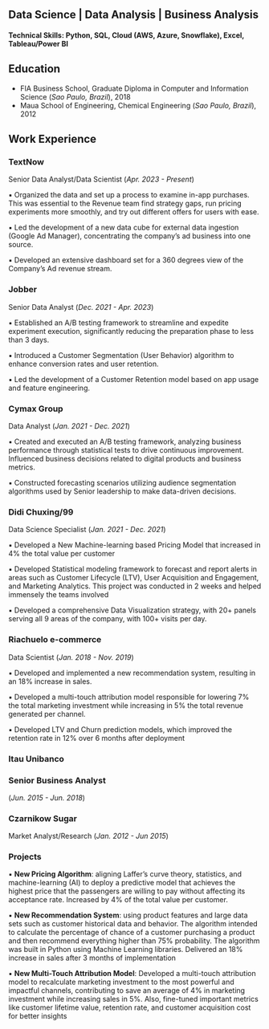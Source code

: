 ## Data Science | Data Analysis | Business Analysis
#### Technical Skills: Python, SQL, Cloud (AWS, Azure, Snowflake), Excel, Tableau/Power BI

## Education
- FIA Business School, Graduate Diploma in Computer and Information Science (_Sao Paulo, Brazil_), 2018
- Maua School of Engineering, Chemical Engineering (_Sao Paulo, Brazil_), 2012


## Work Experience
### **TextNow**

Senior Data Analyst/Data Scientist
(_Apr. 2023 - Present_) 

▪ Organized the data and set up a process to examine in-app purchases. This was essential to the Revenue team find strategy gaps, run pricing experiments more smoothly, and try out different offers for users with ease.

▪ Led the development of a new data cube for external data ingestion (Google Ad Manager), concentrating the company’s ad
business into one source.

▪ Developed an extensive dashboard set for a 360 degrees view of the Company’s Ad revenue stream.

### **Jobber**

Senior Data Analyst
(_Dec. 2021 - Apr. 2023_)

▪ Established an A/B testing framework to streamline and expedite experiment execution, significantly reducing the preparation phase to less than 3 days.

▪ Introduced a Customer Segmentation (User Behavior) algorithm to enhance conversion rates and user retention.

▪ Led the development of a Customer Retention model based on app usage and feature engineering.

### **Cymax Group**
Data Analyst
(_Jan. 2021 - Dec. 2021_)

▪ Created and executed an A/B testing framework, analyzing business performance through statistical tests to drive continuous improvement. Influenced business decisions related to digital products and business metrics.

▪ Constructed forecasting scenarios utilizing audience segmentation algorithms used by Senior leadership to make data-driven decisions.

### **Didi Chuxing/99**
Data Science Specialist
(_Jan. 2021 - Dec. 2021_)

▪ Developed a New Machine-learning based Pricing Model that increased in 4% the total value per customer

▪ Developed Statistical modeling framework to forecast and report alerts in areas such as Customer Lifecycle (LTV), User Acquisition and Engagement, and Marketing Analytics. This project was conducted in 2 weeks and helped immensely the teams involved

▪ Developed a comprehensive Data Visualization strategy, with 20+ panels serving all 9 areas of the company, with 100+ visits per day.

### **Riachuelo e-commerce**
Data Scientist
(_Jan. 2018 - Nov. 2019_)

▪ Developed and implemented a new recommendation system, resulting in an 18% increase in sales.

▪ Developed a multi-touch attribution model responsible for lowering 7% the total marketing investment while increasing in 5% the total revenue generated per channel.

▪ Developed LTV and Churn prediction models, which improved the retention rate in 12% over 6 months after deployment

### **Itau Unibanco**

### Senior Business Analyst
(_Jun. 2015 - Jun. 2018_)

### **Czarnikow Sugar**

Market Analyst/Research
(_Jan. 2012 - Jun 2015_)

### Projects
▪ **New Pricing Algorithm**: aligning Laffer’s curve theory, statistics, and machine-learning (AI) to deploy a predictive model that achieves the highest price that the passengers are willing to pay without affecting its acceptance rate. Increased by 4% of the total value per customer.

▪ **New Recommendation System**: using product features and large data sets such as customer historical data and behavior. The algorithm intended to calculate the percentage of chance of a customer purchasing a product and then recommend everything higher than 75% probability. The algorithm was built in Python using Machine Learning libraries. Delivered an 18% increase in sales after 3 months of implementation

▪ **New Multi-Touch Attribution Model**: Developed a multi-touch attribution model to recalculate marketing investment to the most powerful and impactful channels, contributing to save an average of 4% in marketing investment while increasing sales in 5%. Also, fine-tuned important metrics like customer lifetime value, retention rate, and customer acquisition cost for better insights
